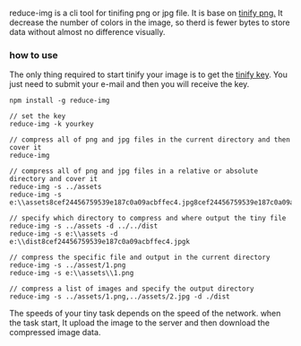 reduce-img is a cli tool for tinifing png or jpg file. It is base on [tinify png.](https://tinypng.com/) It decrease the number of colors in the image, so therd is fewer bytes to store data without almost no difference visually.

### how to use

The only thing required to start tinify your image is to get the [tinify key](https://tinypng.com/developers). You just need to submit your e-mail and then you will receive the key.

```
npm install -g reduce-img

// set the key
reduce-img -k yourkey

// compress all of png and jpg files in the current directory and then cover it
reduce-img

// compress all of png and jpg files in a relative or absolute directory and cover it
reduce-img -s ../assets
reduce-img -s e:\\assets8cef24456759539e187c0a09acbffec4.jpg8cef24456759539e187c0a09acbffec4.jpgk8cef24456759539e187c0a09acbffec4.jpg

// specify which directory to compress and where output the tiny file
reduce-img -s ../assets -d ../../dist
reduce-img -s e:\\assets -d e:\\dist8cef24456759539e187c0a09acbffec4.jpgk

// compress the specific file and output in the current directory
reduce-img -s ../assest/1.png
reduce-img -s e:\\assets\\1.png

// compress a list of images and specify the output directory
reduce-img -s ../assets/1.png,../assets/2.jpg -d ./dist
```

The speeds of your tiny task depends on the speed of the network. when the task start, It upload the image to the server and then download the compressed image data.
